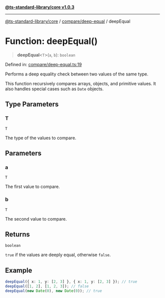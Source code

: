 [**@ts-standard-library/core v1.0.3**](../../../README.md)

***

[@ts-standard-library/core](../../../modules.md) / [compare/deep-equal](../README.md) / deepEqual

# Function: deepEqual()

> **deepEqual**\<`T`\>(`a`, `b`): `boolean`

Defined in: [compare/deep-equal.ts:19](https://github.com/gabaudette/ts-stdlib/blob/be448e6a9d9c20c6c2f27f6550ce4e65fc8c9b89/packages/core/src/compare/deep-equal.ts#L19)

Performs a deep equality check between two values of the same type.

This function recursively compares arrays, objects, and primitive values.
It also handles special cases such as `Date` objects.

## Type Parameters

### T

`T`

The type of the values to compare.

## Parameters

### a

`T`

The first value to compare.

### b

`T`

The second value to compare.

## Returns

`boolean`

`true` if the values are deeply equal, otherwise `false`.

## Example

```typescript
deepEqual({ x: 1, y: [2, 3] }, { x: 1, y: [2, 3] }); // true
deepEqual([1, 2], [1, 2, 3]); // false
deepEqual(new Date(0), new Date(0)); // true
```
